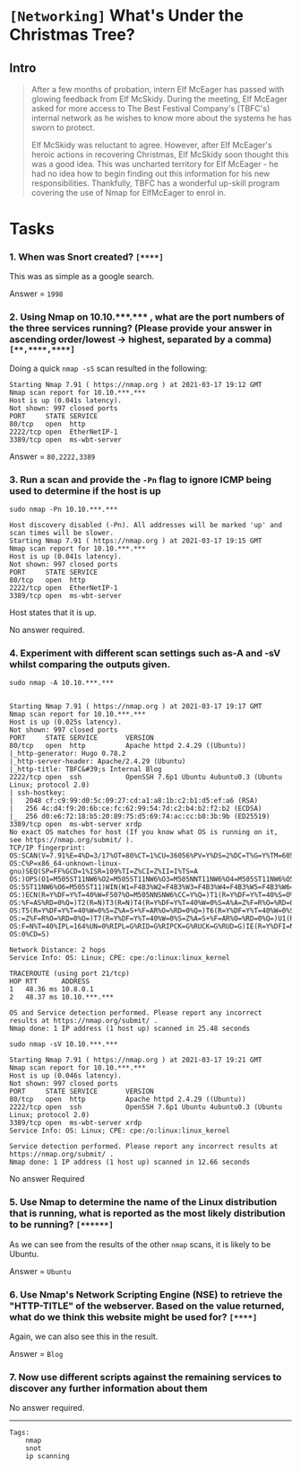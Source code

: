 # `[Networking]` What's Under the Christmas Tree?
## Intro
>After a few months of probation, intern Elf McEager has passed with glowing feedback from Elf McSkidy. During the meeting, Elf McEager asked for more access to The Best Festival Company's (TBFC's) internal network as he wishes to know more about the systems he has sworn to protect.
>
>Elf McSkidy was reluctant to agree. However, after Elf McEager's heroic actions in recovering Christmas, Elf McSkidy soon thought this was a good idea. This was uncharted territory for Elf McEager - he had no idea how to begin finding out this information for his new responsibilities. Thankfully, TBFC has a wonderful up-skill program covering the use of Nmap for ElfMcEager to enrol in.

# Tasks

### 1. When was Snort created? `[****]`

This was as simple as a google search.

Answer = `1998`

### 2. Using Nmap on 10.10.\*\*\*.\*\*\* , what are the port numbers of the three services running?  (Please provide your answer in ascending order/lowest -> highest, separated by a comma) `[**,****,****]`

Doing a quick `nmap -sS` scan resulted in the following:
```
Starting Nmap 7.91 ( https://nmap.org ) at 2021-03-17 19:12 GMT
Nmap scan report for 10.10.***.***
Host is up (0.041s latency).
Not shown: 997 closed ports
PORT     STATE SERVICE
80/tcp   open  http
2222/tcp open  EtherNetIP-1
3389/tcp open  ms-wbt-server
```

Answer = `80,2222,3389`

### 3. Run a scan and provide the `-Pn` flag to ignore ICMP being used to determine if the host is up

`sudo nmap -Pn 10.10.***.***`
```
Host discovery disabled (-Pn). All addresses will be marked 'up' and scan times will be slower.
Starting Nmap 7.91 ( https://nmap.org ) at 2021-03-17 19:15 GMT
Nmap scan report for 10.10.***.***
Host is up (0.041s latency).
Not shown: 997 closed ports
PORT     STATE SERVICE
80/tcp   open  http
2222/tcp open  EtherNetIP-1
3389/tcp open  ms-wbt-server
```
Host states that it is up.

No answer required.

### 4. Experiment with different scan settings such as-A and -sV whilst comparing the outputs given.
`sudo nmap -A 10.10.***.***`
```

Starting Nmap 7.91 ( https://nmap.org ) at 2021-03-17 19:17 GMT
Nmap scan report for 10.10.***.***
Host is up (0.025s latency).
Not shown: 997 closed ports
PORT     STATE SERVICE       VERSION
80/tcp   open  http          Apache httpd 2.4.29 ((Ubuntu))
|_http-generator: Hugo 0.78.2
|_http-server-header: Apache/2.4.29 (Ubuntu)
|_http-title: TBFC&#39;s Internal Blog
2222/tcp open  ssh           OpenSSH 7.6p1 Ubuntu 4ubuntu0.3 (Ubuntu Linux; protocol 2.0)
| ssh-hostkey: 
|   2048 cf:c9:99:d0:5c:09:27:cd:a1:a8:1b:c2:b1:d5:ef:a6 (RSA)
|   256 4c:d4:f9:20:6b:ce:fc:62:99:54:7d:c2:b4:b2:f2:b2 (ECDSA)
|_  256 d0:e6:72:18:b5:20:89:75:d5:69:74:ac:cc:b8:3b:9b (ED25519)
3389/tcp open  ms-wbt-server xrdp
No exact OS matches for host (If you know what OS is running on it, see https://nmap.org/submit/ ).
TCP/IP fingerprint:
OS:SCAN(V=7.91%E=4%D=3/17%OT=80%CT=1%CU=36056%PV=Y%DS=2%DC=T%G=Y%TM=605255D
OS:C%P=x86_64-unknown-linux-gnu)SEQ(SP=FF%GCD=1%ISR=109%TI=Z%CI=Z%II=I%TS=A
OS:)OPS(O1=M505ST11NW6%O2=M505ST11NW6%O3=M505NNT11NW6%O4=M505ST11NW6%O5=M50
OS:5ST11NW6%O6=M505ST11)WIN(W1=F4B3%W2=F4B3%W3=F4B3%W4=F4B3%W5=F4B3%W6=F4B3
OS:)ECN(R=Y%DF=Y%T=40%W=F507%O=M505NNSNW6%CC=Y%Q=)T1(R=Y%DF=Y%T=40%S=O%A=S+
OS:%F=AS%RD=0%Q=)T2(R=N)T3(R=N)T4(R=Y%DF=Y%T=40%W=0%S=A%A=Z%F=R%O=%RD=0%Q=)
OS:T5(R=Y%DF=Y%T=40%W=0%S=Z%A=S+%F=AR%O=%RD=0%Q=)T6(R=Y%DF=Y%T=40%W=0%S=A%A
OS:=Z%F=R%O=%RD=0%Q=)T7(R=Y%DF=Y%T=40%W=0%S=Z%A=S+%F=AR%O=%RD=0%Q=)U1(R=Y%D
OS:F=N%T=40%IPL=164%UN=0%RIPL=G%RID=G%RIPCK=G%RUCK=G%RUD=G)IE(R=Y%DFI=N%T=4
OS:0%CD=S)

Network Distance: 2 hops
Service Info: OS: Linux; CPE: cpe:/o:linux:linux_kernel

TRACEROUTE (using port 21/tcp)
HOP RTT      ADDRESS
1   48.36 ms 10.8.0.1
2   48.37 ms 10.10.***.***

OS and Service detection performed. Please report any incorrect results at https://nmap.org/submit/ .
Nmap done: 1 IP address (1 host up) scanned in 25.48 seconds
```
`sudo nmap -sV 10.10.***.***`
```
Starting Nmap 7.91 ( https://nmap.org ) at 2021-03-17 19:21 GMT
Nmap scan report for 10.10.***.***
Host is up (0.046s latency).
Not shown: 997 closed ports
PORT     STATE SERVICE       VERSION
80/tcp   open  http          Apache httpd 2.4.29 ((Ubuntu))
2222/tcp open  ssh           OpenSSH 7.6p1 Ubuntu 4ubuntu0.3 (Ubuntu Linux; protocol 2.0)
3389/tcp open  ms-wbt-server xrdp
Service Info: OS: Linux; CPE: cpe:/o:linux:linux_kernel

Service detection performed. Please report any incorrect results at https://nmap.org/submit/ .
Nmap done: 1 IP address (1 host up) scanned in 12.66 seconds
```
No answer Required

### 5. Use Nmap to determine the name of the Linux distribution that is running, what is reported as the most likely distribution to be running? `[******]`

As we can see from the results of the other `nmap` scans, it is likely to be Ubuntu.

Answer = `Ubuntu`

### 6. Use Nmap's Network Scripting Engine (NSE) to retrieve the "HTTP-TITLE" of the webserver. Based on the value returned, what do we think this website might be used for? `[****]`

Again, we can also see this in the result.

Answer = `Blog`

### 7. Now use different scripts against the remaining services to discover any further information about them

No answer required.

---
```
Tags:
    nmap
    snot
    ip scanning
```